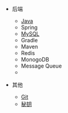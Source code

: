 

- 后端
  - [Java](Java)
  - Spring
  - [MySQL](MySQL)
  - Gradle
  - Maven
  - Redis
  - MonogoDB
  - Message Queue
  - 

- 其他
  - [Git](Git)
  - [秘钥](Key)